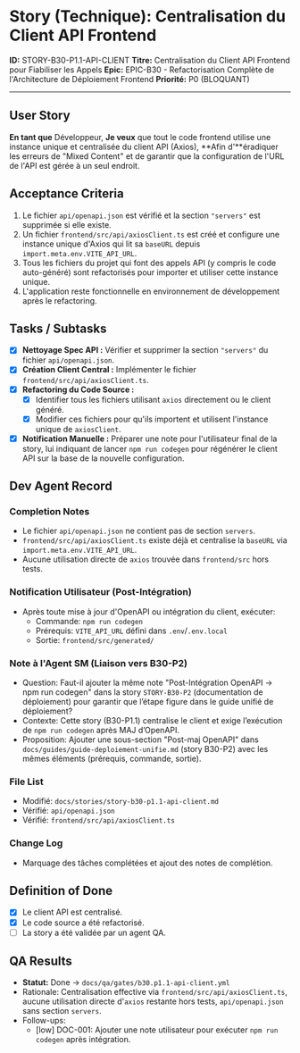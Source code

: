 # Story (Technique): Centralisation du Client API Frontend

**ID:** STORY-B30-P1.1-API-CLIENT
**Titre:** Centralisation du Client API Frontend pour Fiabiliser les Appels
**Epic:** EPIC-B30 - Refactorisation Complète de l'Architecture de Déploiement Frontend
**Priorité:** P0 (BLOQUANT)

---

## User Story

**En tant que** Développeur,
**Je veux** que tout le code frontend utilise une instance unique et centralisée du client API (Axios),
**Afin d'**éradiquer les erreurs de "Mixed Content" et de garantir que la configuration de l'URL de l'API est gérée à un seul endroit.

## Acceptance Criteria

1.  Le fichier `api/openapi.json` est vérifié et la section `"servers"` est supprimée si elle existe.
2.  Un fichier `frontend/src/api/axiosClient.ts` est créé et configure une instance unique d'Axios qui lit sa `baseURL` depuis `import.meta.env.VITE_API_URL`.
3.  Tous les fichiers du projet qui font des appels API (y compris le code auto-généré) sont refactorisés pour importer et utiliser cette instance unique.
4.  L'application reste fonctionnelle en environnement de développement après le refactoring.

## Tasks / Subtasks

- [x] **Nettoyage Spec API :** Vérifier et supprimer la section `"servers"` du fichier `api/openapi.json`.
- [x] **Création Client Central :** Implémenter le fichier `frontend/src/api/axiosClient.ts`.
- [x] **Refactoring du Code Source :**
    - [x] Identifier tous les fichiers utilisant `axios` directement ou le client généré.
    - [x] Modifier ces fichiers pour qu'ils importent et utilisent l'instance unique de `axiosClient`.
- [x] **Notification Manuelle :** Préparer une note pour l'utilisateur final de la story, lui indiquant de lancer `npm run codegen` pour régénérer le client API sur la base de la nouvelle configuration.

## Dev Agent Record

### Completion Notes
- Le fichier `api/openapi.json` ne contient pas de section `servers`.
- `frontend/src/api/axiosClient.ts` existe déjà et centralise la `baseURL` via `import.meta.env.VITE_API_URL`.
- Aucune utilisation directe de `axios` trouvée dans `frontend/src` hors tests.

### Notification Utilisateur (Post-Intégration)
- Après toute mise à jour d'OpenAPI ou intégration du client, exécuter:
  - Commande: `npm run codegen`
  - Prérequis: `VITE_API_URL` défini dans `.env`/`.env.local`
  - Sortie: `frontend/src/generated/`

### Note à l'Agent SM (Liaison vers B30-P2)
- Question: Faut-il ajouter la même note "Post-Intégration OpenAPI → npm run codegen" dans la story `STORY-B30-P2` (documentation de déploiement) pour garantir que l’étape figure dans le guide unifié de déploiement?
- Contexte: Cette story (B30-P1.1) centralise le client et exige l’exécution de `npm run codegen` après MAJ d’OpenAPI.
- Proposition: Ajouter une sous-section "Post-maj OpenAPI" dans `docs/guides/guide-deploiement-unifie.md` (story B30-P2) avec les mêmes éléments (prérequis, commande, sortie).

### File List
- Modifié: `docs/stories/story-b30-p1.1-api-client.md`
- Vérifié: `api/openapi.json`
- Vérifié: `frontend/src/api/axiosClient.ts`

### Change Log
- Marquage des tâches complétées et ajout des notes de complétion.

## Definition of Done

- [x] Le client API est centralisé.
- [x] Le code source a été refactorisé.
- [ ] La story a été validée par un agent QA.

## QA Results

- **Statut:** Done → `docs/qa/gates/b30.p1.1-api-client.yml`
- Rationale: Centralisation effective via `frontend/src/api/axiosClient.ts`, aucune utilisation directe d'`axios` restante hors tests, `api/openapi.json` sans section `servers`.
- Follow-ups:
  - [low] DOC-001: Ajouter une note utilisateur pour exécuter `npm run codegen` après intégration.